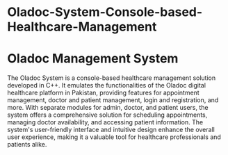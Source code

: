 # Oladoc-System-Console-based-Healthcare-Management

<h1>
    Oladoc Management System
 </h1>
  <p>
    The Oladoc System is a console-based healthcare management solution developed in C++. It emulates the functionalities of the Oladoc
    digital healthcare platform in Pakistan, providing features for appointment management, doctor and patient management, login and 
    registration, and more. With separate modules for admin, doctor, and patient users, the system offers a comprehensive solution for 
    scheduling appointments, managing doctor availability, and accessing patient information. The system's user-friendly interface and
    intuitive design enhance the overall user experience, making it a valuable tool for healthcare professionals and patients alike.
  </p>
